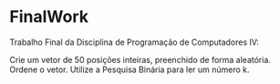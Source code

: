 # FinalWork
Trabalho Final da Disciplina de Programação de Computadores IV: 


Crie um vetor de 50 posições inteiras, preenchido de forma aleatória. 
Ordene o vetor.
Utilize a Pesquisa Binária para ler um número k.

